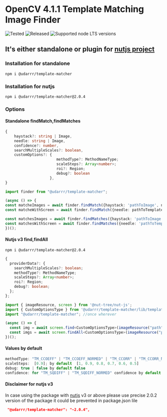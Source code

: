 # OpenCV 4.1.1 Template Matching Image Finder

![Tested](https://github.com/udarrr/TemplateMatcher/workflows/Tests/badge.svg)
![Released](https://github.com/udarrr/TemplateMatcher/workflows/Create%20tagged%20release/badge.svg)
![Supported node LTS versions](https://img.shields.io/badge/node@arch64-12%2C%2013%2C%2014%2C%2015%2C%2016%2C%2017%2C%2018%2C%2019-green)

## It's either standalone or plugin for [nutjs project](https://www.npmjs.com/package/@nut-tree/nut-js)

### Installation for standalone

```nodejs
npm i @udarrr/template-matcher
```

### Installation for nutjs

```nodejs
npm i @udarrr/template-matcher@2.0.4
```

### Options

#### Standalone findMatch,findMatches

```typescript
{
    haystack?: string | Image,
    needle: string | Image,
    confidence?: number,
    searchMultipleScales?: boolean,
    customOptions?: {
                       methodType?: MethodNameType; 
                       scaleSteps?: Array<number>; 
                       roi?: Region; 
                       debug?: boolean
                    },
}
```

```typescript
import finder from "@udarrr/template-matcher";

(async () => {
const matcheImages = await finder.findMatch({haystack: 'pathToImage', needle: 'pathToTemplate'});
const matcheWithScreen = await finder.findMatch({needle: pathToTemplate});

const matchesImages = await finder.findMatches({haystack: 'pathToImage', needle: 'pathToTemplate'});
const matchesWithScreen = await finder.findMatches({needle: 'pathToTemplate'});
})();


```

#### Nutjs v3 find,findAll

```nodejs
npm i @udarrr/template-matcher@2.0.4
```

```typescript
{
  providerData?: {
    searchMultipleScales?: boolean;
    methodType?: MethodNameType;
    scaleSteps?: Array<number>;
    roi?: Region;
    debug?: boolean;
  };
};
```

```typescript
import { imageResource, screen } from '@nut-tree/nut-js';
import { CustomOptionsType } from '@udarrr/template-matcher/lib/template-matching-finder.class';
import "@udarrr/template-matcher"; //once wherever

(async () => {
  const img = await screen.find<CustomOptionsType>(imageResource("path"),{ providerData: {...}});
  const imgs = await screen.findAll<CustomOptionsType>(imageResource("path"),{ providerData: {...}});
})();

```

#### Values by default

```typescript
methodType: "TM_CCOEFF" | "TM_CCOEFF_NORMED" | "TM_CCORR" | "TM_CCORR_NORMED" | "TM_SQDIFF" | "TM_SQDIFF_NORMED" by default "TM_CCOEFF_NORMED"
scaleSteps:  [0.9]; by default  [1, 0.9, 0.8, 0.7, 0.6, 0.5]
debug: true | false by default false
confidence: for "TM_SQDIFF" | "TM_SQDIFF_NORMED" confidence by default 0.98 for "TM_CCOEFF" | "TM_CCOEFF_NORMED" | "TM_CCORR" | "TM_CCORR_NORMED" by default 0.8
```

#### Disclaimer for nutjs v3

In case using the package with [nutjs](https://github.com/nut-tree/nut.js/blob/develop/lib/optionalsearchparameters.class.ts) v3 or above please use precise 2.0.2 version of the package it could be prevented in package.json lile

```json
 "@udarrr/template-matcher": "~2.0.4",
```
